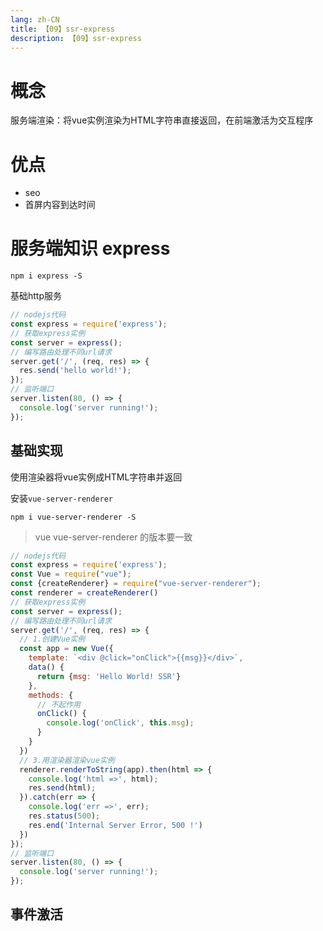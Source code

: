 ```yaml
---
lang: zh-CN
title: 【09】ssr-express
description: 【09】ssr-express
---
```


# 概念
服务端渲染：将vue实例渲染为HTML字符串直接返回，在前端激活为交互程序

# 优点
+ seo
+ 首屏内容到达时间

# 服务端知识 express
```shell
npm i express -S
```

基础http服务
```js
// nodejs代码
const express = require('express');
// 获取express实例
const server = express();
// 编写路由处理不同url请求
server.get('/', (req, res) => {
  res.send('hello world!');
});
// 监听端口
server.listen(80, () => {
  console.log('server running!');
}); 
```

## 基础实现
使用渲染器将vue实例成HTML字符串并返回

安装`vue-server-renderer`
```shell
npm i vue-server-renderer -S
```
> vue vue-server-renderer 的版本要一致

```js
// nodejs代码
const express = require('express');
const Vue = require("vue");
const {createRenderer} = require("vue-server-renderer");
const renderer = createRenderer()
// 获取express实例
const server = express();
// 编写路由处理不同url请求
server.get('/', (req, res) => {
  // 1.创建Vue实例
  const app = new Vue({
    template: `<div @click="onClick">{{msg}}</div>`,
    data() {
      return {msg: 'Hello World! SSR'}
    },
    methods: {
      // 不起作用
      onClick() {
        console.log('onClick', this.msg);
      }
    }
  })
  // 3.用渲染器渲染vue实例
  renderer.renderToString(app).then(html => {
    console.log('html =>', html);
    res.send(html);
  }).catch(err => {
    console.log('err =>', err);
    res.status(500);
    res.end('Internal Server Error, 500 !')
  })
});
// 监听端口
server.listen(80, () => {
  console.log('server running!');
});
```

## 事件激活